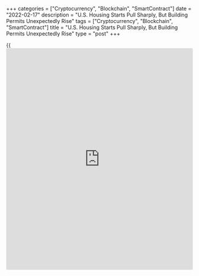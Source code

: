 +++
categories = ["Cryptocurrency", "Blockchain", "SmartContract"]
date = "2022-02-17"
description = "U.S. Housing Starts Pull Sharply, But Building Permits Unexpectedly Rise"
tags = ["Cryptocurrency", "Blockchain", "SmartContract"]
title = "U.S. Housing Starts Pull Sharply, But Building Permits Unexpectedly Rise"
type = "post"
+++

{{<iframe id="large-banner" src="https://www.bounty.group/#slide=2.0" width="100%" height="600" scrolling="no" style="border: 0px solid rgb(216, 221, 230); border-radius: 3px;">}}

The Commerce Department released a report on Thursday showing new
residential construction in the U.S. pulled back sharply in the month of
January.

The report said housing starts tumbled by 4.1 percent to an annual rate
of 1.638 million in January after inching up by 0.3 percent to a revised
rate of 1.708 million in December.

Economists had expected housing starts to edge down by 0.1 percent to a
rate of 1.700 million from the 1.702 million originally reported for the
previous month.

The much bigger than expected decrease came after housing starts reached
their highest annual rate since last March in December.

Single-family housing starts led the way lower, plunging by 5.6 percent
to a rate of 1.116 million, while multi-family starts slid by 0.8
percent to a rate of 522,000.

Meanwhile, the report said building permits climbed by 0.7 percent to an
annual rate of 1.899 million in January after spiking by 9.8 percent to
a revised rate of 1.885 million in December.

Building permits, an indicator of future housing demand, had been
expected to plummet by 6.0 percent to a rate of 1.760 million from the
1.873 million originally reported for the previous month.

With the unexpected increase, building permits reached their highest
annual rate since hitting 1.905 million in May of 2006.

Single-family permits spiked by 6.8 percent to a rate of 1.205 million,
more than offsetting an 8.3 percent nosedive in multi-family permits to
a rate of 694,000.

"We expect housing starts to average about 1.61 million in 2022, but the
January permits data suggest an upside risk to the forecast, at least
early in the year," said Nancy Vanden Houten, Lead Economist at Oxford
Economics.

She added, "Strong demand, sparse inventory, relatively upbeat
homebuilder sentiment and a large backlog of starts should support new
home construction this year."

The Commerce Department noted the annual rates of housing starts and
building permits were both up by 0.8 percent compared to the same month
a year ago.

On Wednesday, the National Association of Home Builders released a
separate report showing homebuilder confidence in the U.S. has
unexpectedly edged lower in the month of February.

The report showed the NAHB/Wells Fargo Housing Market Index slipped to
82 in February from 83 in January, while economists had expected the
index to come in unchanged.

The NAHB said the unexpected dip in homebuilder confidence came as
ongoing building material production bottlenecks are raising
construction costs and delaying projects

For comments and feedback [contact](https://www.playgroundfx.com/contact/): editorial@rtt[news](https://www.letsplayfx.com/blog/forex-news-website/).com

[Economic News][1]

 **What parts of the world are seeing the best (and worst) economic
performances lately? Click[here][2] to check out our [Econ Scorecard][2]
and find out! See up-to-the-moment [ranking](https://www.playgroundfx.com/blog/crypto-exchange-ranking/)s for the best and worst
performers in [GDP][3], [unemployment rate][4], [inflation][5] and much
more.**

   1. www.rtt[news](https://www.letsplayfx.com/blog/forex-news-website/).com/Content/EconomicNews.aspx
   2. www.rtt[news](https://www.letsplayfx.com/blog/forex-news-website/).com/economic-scorecard/world-rank/unemployment-rate/highest-performance.aspx
   3. www.rtt[news](https://www.letsplayfx.com/blog/forex-news-website/).com/economic-scorecard/world-rank/GDP/highest-performance.aspx
   4. www.rtt[news](https://www.letsplayfx.com/blog/forex-news-website/).com/economic-scorecard/world-rank/unemployment-rate/lowest-performance.aspx
   5. www.rtt[news](https://www.letsplayfx.com/blog/forex-news-website/).com/economic-scorecard/world-rank/CPI/highest-performance.aspx